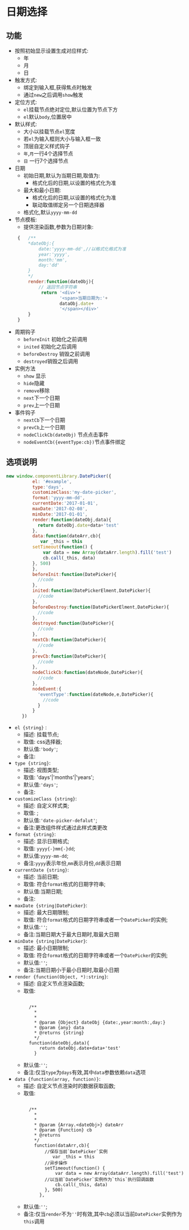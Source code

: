 # 日期选择

## 功能

- 按照初始显示设置生成对应样式:
  + 年
  + 月
  + 日
- 触发方式:
  +  绑定到输入框,获得焦点时触发
  +  通过`new`之后调用`show`触发
- 定位方式:
  + `el`挂载节点绝对定位,默认位置为节点下方
  + `el`默认`body`,位置居中
- 默认样式:
  + 大小以挂载节点`el`宽度
  + 若`el`为输入框则大小与输入框一致
  + 顶层自定义样式钩子
  + `年`,`月`一行4个选择节点
  + `日` 一行7个选择节点
- 日期
  + 初始日期,默认为当期日期,取值为:
    * 格式化后的日期,以设置的格式化为准
  + 最大和最小日期:
    * 格式化后的日期,以设置的格式化为准
    * 联动取值绑定另一个日期选择器
  + 格式化,默认`yyyy-mm-dd`
- 节点模板:
  + 提供渲染函数,参数为日期对象:
  ```js
   {   /**
       *dateObj:{
           date:'yyyy-mm-dd',//以格式化格式为准
           year:'yyyy',
           month:'mm',
           day:'dd'
       }
       */
       render:function(dateObj){
           // 返回节点字符串
            return '<div>'+
                   '<span>当期日期为:'+
                   dataObj.date+
                   '</span></div>'
       }
   }
  ```  
- 周期钩子
  +  `beforeInit` 初始化之前调用
  + `inited` 初始化之后调用
  + `beforeDestroy` 销毁之前调用
  + `destroyed`销毁之后调用
- 实例方法
  + `show` 显示
  + `hide`隐藏
  + `remove`移除
  + `next`下一个日期
  + `prev`上一个日期
- 事件钩子
  + `nextCb`下一个日期
  + `prevCb`上一个日期
  + `nodeClickCb(dateObj)` 节点点击事件
  + `nodeEventCb({eventType:cb})`节点事件绑定
  
## 选项说明

  ```js
  new window.componentLibrary.DatePicker({
            el: '#example',
            type:'days',
            customizeClass:'my-date-picker',
            format:'yyyy-mm-dd',
            currentDate:'2017-01-01',
            maxDate:'2017-02-08',
            minDate:'2017-01-01',  
            render:function(dateObj,data){
              return dateObj.date+data+'test'
            },
            data:function(dateArr,cb){
               var _this = this
            setTimeout(function() {
                var data = new Array(dataArr.length).fill('test')
                cb.call(_this, data)
            }, 500)
            },
            beforeInit:function(DatePicker){
              //code
            },
            inited:function(DatePickerElment,DatePicker){
              //code 
            },
            beforeDestroy:function(DatePickerElment,DatePicker){
              //code
            },
            destroyed:function(DatePicker){
              //code
            },
            nextCb:function(DatePicker){
              //code
            },
            prevCb:function(DatePicker){
              //code
            },
            nodeClickCb:function(dateNode,DatePicker){
              //code
            },
            nodeEvent:{
              'eventType':function(dateNode,e,DatePicker){
                //code
              }
            }
        })
  ```
- `el {string}` : 
  + 描述: 挂载节点; 
  + 取值: css选择器;   
  + 默认值:`'body'`;
  + 备注:
- `type {string}`:
  + 描述: 视图类型; 
  + 取值: 'days'|'months'|'years';   
  + 默认值:`'days'`;
  + 备注:
- `customizeClass {string}`:
  + 描述: 自定义样式类; 
  + 取值: ;   
  + 默认值:`'date-picker-defalut'`;
  + 备注:更改组件样式通过此样式类更改
- `format {string}`:
  + 描述: 显示日期格式; 
  + 取值: `yyyy{-}mm{-}dd`;   
  + 默认值:`yyyy-mm-dd`;
  + 备注:`yyyy`表示年份,`mm`表示月份,`dd`表示日期
- `currentDate {string}`:
  + 描述: 当前日期; 
  + 取值: 符合`format`格式的日期字符串;   
  + 默认值:当期日期;
  + 备注:
- `maxDate {string|DatePicker}`:
  + 描述: 最大日期限制; 
  + 取值: 符合`format`格式的日期字符串或者一个`DatePicker`的实例;   
  + 默认值:`''`;
  + 备注:当期日期大于最大日期时,取最大日期
- `minDate {string|DatePicker}`:
  + 描述: 最小日期限制; 
  + 取值: 符合`format`格式的日期字符串或者一个`DatePicker`的实例;   
  + 默认值:`''`;
  + 备注:当期日期小于最小日期时,取最小日期
- `render {function(Object, *):string}`:
  + 描述: 自定义节点渲染函数; 
  + 取值: 
    ```
     
      /**
        * 
        * 
        * @param {Object} dateObj {date:,year:month:,day:}
        * @param {any} data
        * @returns {string}
        */
      function(dateObj,data){
          return dateObj.date+data+'test'
        }
  
     ```   
  + 默认值:`''`;
  + 备注:仅当`type`为`days`有效,其中`data`参数依赖`data`选项
- `data {function(array, function)}`:
  + 描述: 自定义节点渲染时的数据获取函数; 
  + 取值: 
    ```
     
      /**
        * 
        * 
        * @param {Array.<dateObj>} dateArr
        * @param {Function} cb
        * @returns 
        */
        function(dataArr,cb){
            //保存当前`DatePicker`实例
               var _this = this
            //异步操作
            setTimeout(function() {
                var data = new Array(dataArr.length).fill('test')
            //以当前`DatePicker`实例作为`this`执行回调函数
                cb.call(_this, data)
            }, 500)
          },
  
     ```   
  + 默认值:`''`;
  + 备注:仅当`render`不为`''`时有效,其中`cb`必须以当前`DatePicker`实例作为`this`调用
